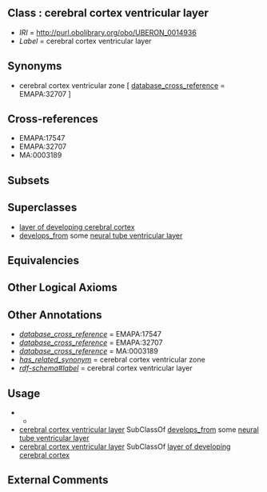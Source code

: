 
## Class : cerebral cortex ventricular layer

 * *IRI* = http://purl.obolibrary.org/obo/UBERON_0014936
 * *Label* = cerebral cortex ventricular layer

## Synonyms

 * cerebral cortex ventricular zone [ [database_cross_reference](../../ef/oboInOwl#hasDbXref.md) = EMAPA:32707 ]

## Cross-references

 * EMAPA:17547
 * EMAPA:32707
 * MA:0003189

## Subsets


## Superclasses

 * [layer of developing cerebral cortex](../../UBERON/50/UBERON_0014950.md)
 * [develops_from](../../RO/02/RO_0002202.md) some [neural tube ventricular layer](../../UBERON/60/UBERON_0004060.md)

## Equivalencies


## Other Logical Axioms


## Other Annotations

 * *[database_cross_reference](../../ef/oboInOwl#hasDbXref.md)* = EMAPA:17547
 * *[database_cross_reference](../../ef/oboInOwl#hasDbXref.md)* = EMAPA:32707
 * *[database_cross_reference](../../ef/oboInOwl#hasDbXref.md)* = MA:0003189
 * *[has_related_synonym](../../ym/oboInOwl#hasRelatedSynonym.md)* = cerebral cortex ventricular zone
 * *[rdf-schema#label](../../el/rdf-schema#label.md)* = cerebral cortex ventricular layer

## Usage

 * -
 * [cerebral cortex ventricular layer](../../UBERON/36/UBERON_0014936.md) SubClassOf [develops_from](../../RO/02/RO_0002202.md) some [neural tube ventricular layer](../../UBERON/60/UBERON_0004060.md)
 * [cerebral cortex ventricular layer](../../UBERON/36/UBERON_0014936.md) SubClassOf [layer of developing cerebral cortex](../../UBERON/50/UBERON_0014950.md)

## External Comments

